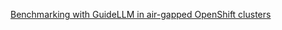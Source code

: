 [Benchmarking with GuideLLM in air-gapped OpenShift clusters](https://developers.redhat.com/articles/2025/09/15/benchmarking-guidellm-air-gapped-openshift-clusters#)

